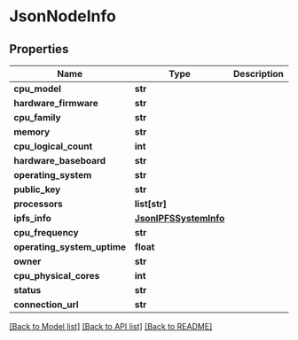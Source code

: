 # JsonNodeInfo


## Properties
Name | Type | Description | Notes
------------ | ------------- | ------------- | -------------
**cpu_model** | **str** |  | [optional] 
**hardware_firmware** | **str** |  | [optional] 
**cpu_family** | **str** |  | [optional] 
**memory** | **str** |  | [optional] 
**cpu_logical_count** | **int** |  | [optional] 
**hardware_baseboard** | **str** |  | [optional] 
**operating_system** | **str** |  | [optional] 
**public_key** | **str** |  | [optional] 
**processors** | **list[str]** |  | [optional] 
**ipfs_info** | [**JsonIPFSSystemInfo**](JsonIPFSSystemInfo.md) |  | [optional] 
**cpu_frequency** | **str** |  | [optional] 
**operating_system_uptime** | **float** |  | [optional] 
**owner** | **str** |  | [optional] 
**cpu_physical_cores** | **int** |  | [optional] 
**status** | **str** |  | [optional] 
**connection_url** | **str** |  | [optional] 

[[Back to Model list]](../README.md#documentation-for-models) [[Back to API list]](../README.md#documentation-for-api-endpoints) [[Back to README]](../README.md)


